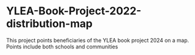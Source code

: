 # YLEA-Book-Project-2022-distribution-map
This project points beneficiaries of the YLEA book project 2024 on a map.
Points include both schools and communities
